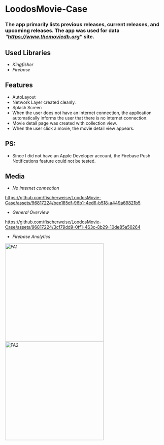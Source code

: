 # LoodosMovie-Case

### The app primarily lists previous releases, current releases, and upcoming releases. The app was used for data *"https://www.themoviedb.org"* site.

## Used Libraries
- *_Kingfisher_*
- *Firebase*

## Features

- AutoLayout
- Network Layer created cleanly.
- Splash Screen
- When the user does not have an internet connection, the application automatically informs the user that there is no internet connection.
- Movie detail page was created with collection view.
- When the user click a movie, the movie detail view appears.

## PS: 
- Since I did not have an Apple Developer account, the Firebase Push Notifications feature could not be tested.


## Media
- *_No internet connection_*

https://github.com/fischerweise/LoodosMovie-Case/assets/96817224/bee185df-96b1-4ed6-b518-a449a69821b5

- *_General Overview_*

https://github.com/fischerweise/LoodosMovie-Case/assets/96817224/3cf79dd9-0ff1-463c-8b29-10de85a50264

- *_Firebase Analytics_*

<img width="320" alt="FA1" src="https://github.com/fischerweise/LoodosMovie-Case/assets/96817224/3dfd38fa-e85f-4b4c-968b-b1c8926b7e94">
<img width="320" alt="FA2" src="https://github.com/fischerweise/LoodosMovie-Case/assets/96817224/366dda39-1bdf-4e5e-bebc-6624b5c80807">


